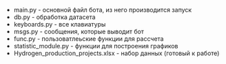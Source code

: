 - main.py - основной файл бота, из него производится запуск
- db.py - обработка датасета
- keyboards.py - все клавиатуры
- msgs.py - сообщения, которые выводит бот
- func.py - пользоватлеьские функции для рассчета
- statistic_module.py - функции для построения графиков
- Hydrogen_production_projects.xlsx - набор данных (готовый к работе)
